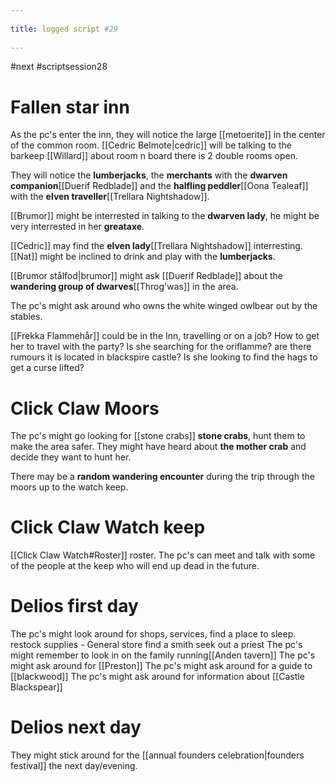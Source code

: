 --- 
title: logged script #29 
---
#next #scriptsession28

# Fallen star inn
As the pc's enter the inn, they will notice the large [[metoerite]] in the center of the common room. [[Cedric Belmote|cedric]] will be talking to the barkeep [[Willard]] about room n board there is 2 double rooms open. 

They will notice the **lumberjacks**, the **merchants** with the **dwarven companion**[[Duerif Redblade]] and the **halfling peddler**[[Oona Tealeaf]] with the **elven traveller**[[Trellara Nightshadow]].

[[Brumor]] might be interrested in talking to the **dwarven lady**, he might be very interrested in her **greataxe**.

[[Cedric]] may find the **elven lady**[[Trellara Nightshadow]] interresting.
[[Nat]] might be inclined to drink and play with the **lumberjacks**.

[[Brumor stålfod|brumor]] might ask [[Duerif Redblade]] about the **wandering group of dwarves**[[Throg'was]] in the area. 

The pc's might ask around who owns the white winged owlbear out by the stables.

[[Frekka Flammehår]] could be in the Inn, travelling or on a job? How to get her to travel with the party? Is she searching for the oriflamme? are there rumours it is located in blackspire castle? Is she looking to find the hags to get a curse lifted?

# Click Claw Moors
The pc's might go looking for [[stone crabs]] **stone crabs**, hunt them to make the area safer.
They might have heard about **the mother crab** and decide they want to hunt her.

There may be a **random wandering encounter** during the trip through the moors up to the watch keep.

# Click Claw Watch keep
[[Click Claw Watch#Roster]] roster.
The pc's can meet and talk with some of the people at the keep who will end up dead in the future.


# Delios first day
The pc's might look around for shops, services, find a place to sleep.
	restock supplies - General store
	find a smith
	seek out a priest
The pc's might remember to look in on the family running[[Anden tavern]]
The pc's might ask around for [[Preston]]
The pc's might ask around for a guide to [[blackwood]]
The pc's might ask around for information about [[Castle Blackspear]]

# Delios next day
They might stick around for the [[annual founders celebration|founders festival]] the next day/evening.




